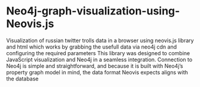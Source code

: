 # Neo4j-graph-visualization-using-Neovis.js
Visualization of russian twitter trolls data in a browser using neovis.js library and html which works by grabbing 
the usefull data via neo4j cdn and configuring the required parameters This library was designed to combine JavaScript visualization 
and Neo4j in a seamless integration. Connection to Neo4j is simple and straightforward, and because
it is built with Neo4j’s property graph model in mind, the data format Neovis expects aligns with the database
